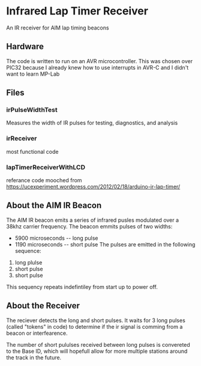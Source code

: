 # Infrared Lap Timer Receiver
An IR receiver for AIM lap timing beacons

## Hardware
The code is written to run on an AVR microcontroller. This was chosen over PIC32 because I already knew how to use interrupts in AVR-C and I didn't want to learn MP-Lab

## Files
### irPulseWidthTest
Measures the width of IR pulses for testing, diagnostics, and analysis

### irReceiver
most functional code

### lapTimerReceiverWithLCD
referance code mooched from https://ucexperiment.wordpress.com/2012/02/18/arduino-ir-lap-timer/

## About the AIM IR Beacon

The AIM IR beacon emits a series of infrared pusles modulated over a 38khz carrier frequency. The beacon emmits pulses of two widths:
* 5900 microseconds -- long pulse
* 1190 microseconds -- short pulse
The pulses are emitted in the following sequence:
1. long plulse
2. short pulse
3. short pulse

This sequency repeats indefintiley from start up to power off. 

## About the Receiver
The reciever detects the long and short pulses. It waits for 3 long pulses (called "tokens" in code) to determine if the ir signal is comming from a beacon or interfearence.

The number of short pululses received between long pulses is convereted to the Base ID, which will hopefull allow for more multiple stations around the track in the future. 
